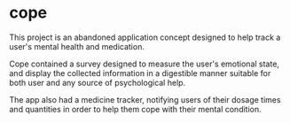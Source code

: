 # cope

This project is an abandoned application concept designed to help track a user's mental health and medication. 

Cope contained a survey designed to measure the user's emotional state, and display the collected information in a digestible manner suitable for both user and any source of psychological help.

The app also had a medicine tracker, notifying users of their dosage times and quantities in order to help them cope with their mental condition.
